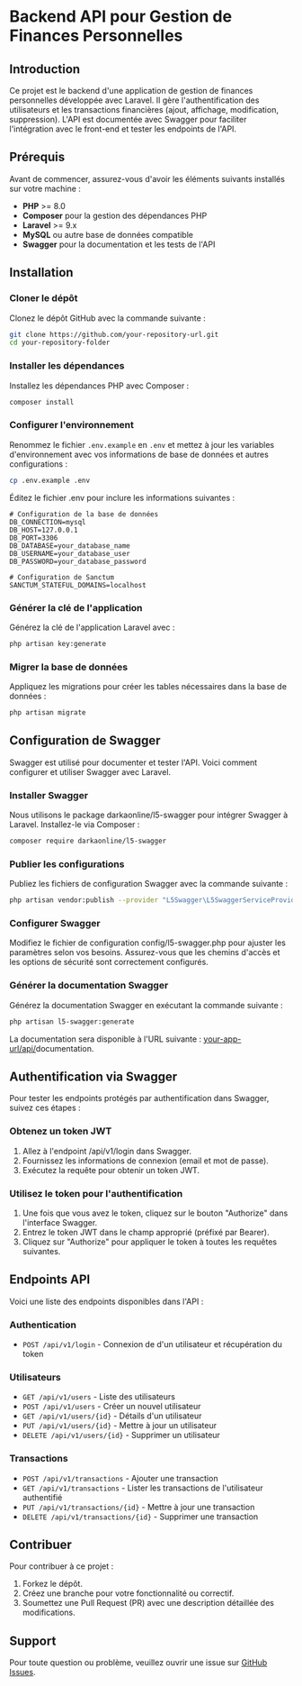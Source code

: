 # Backend API pour Gestion de Finances Personnelles

## Introduction

Ce projet est le backend d'une application de gestion de finances personnelles développée avec Laravel. Il gère l'authentification des utilisateurs et les transactions financières (ajout, affichage, modification, suppression). L'API est documentée avec Swagger pour faciliter l'intégration avec le front-end et tester les endpoints de l'API.

## Prérequis

Avant de commencer, assurez-vous d'avoir les éléments suivants installés sur votre machine :

- **PHP** >= 8.0
- **Composer** pour la gestion des dépendances PHP
- **Laravel** >= 9.x
- **MySQL** ou autre base de données compatible
- **Swagger** pour la documentation et les tests de l'API

## Installation

### Cloner le dépôt

Clonez le dépôt GitHub avec la commande suivante :

```bash
git clone https://github.com/your-repository-url.git
cd your-repository-folder
```

### Installer les dépendances
Installez les dépendances PHP avec Composer :

```bash
composer install
```

### Configurer l'environnement
Renommez le fichier ```.env.example``` en ```.env``` et mettez à jour les variables d'environnement avec vos informations de base de données et autres configurations :

```bash
cp .env.example .env
```

Éditez le fichier .env pour inclure les informations suivantes :
```
# Configuration de la base de données
DB_CONNECTION=mysql
DB_HOST=127.0.0.1
DB_PORT=3306
DB_DATABASE=your_database_name
DB_USERNAME=your_database_user
DB_PASSWORD=your_database_password

# Configuration de Sanctum
SANCTUM_STATEFUL_DOMAINS=localhost
```
### Générer la clé de l'application
Générez la clé de l'application Laravel avec :

```bash
php artisan key:generate
```

### Migrer la base de données
Appliquez les migrations pour créer les tables nécessaires dans la base de données :

```bash
php artisan migrate
```

## Configuration de Swagger
Swagger est utilisé pour documenter et tester l'API. Voici comment configurer et utiliser Swagger avec Laravel.

### Installer Swagger
Nous utilisons le package darkaonline/l5-swagger pour intégrer Swagger à Laravel. Installez-le via Composer :

```bash
composer require darkaonline/l5-swagger
```

### Publier les configurations
Publiez les fichiers de configuration Swagger avec la commande suivante :

```bash
php artisan vendor:publish --provider "L5Swagger\L5SwaggerServiceProvider"
```

### Configurer Swagger
Modifiez le fichier de configuration config/l5-swagger.php pour ajuster les paramètres selon vos besoins. Assurez-vous que les chemins d'accès et les options de sécurité sont correctement configurés.

### Générer la documentation Swagger
Générez la documentation Swagger en exécutant la commande suivante :

```bash
php artisan l5-swagger:generate
```

La documentation sera disponible à l'URL suivante : [your-app-url/api/](http://your-app-url/api/)documentation.

## Authentification via Swagger
Pour tester les endpoints protégés par authentification dans Swagger, suivez ces étapes :

### Obtenez un token JWT
1. Allez à l'endpoint /api/v1/login dans Swagger.
2. Fournissez les informations de connexion (email et mot de passe).
3. Exécutez la requête pour obtenir un token JWT.

### Utilisez le token pour l'authentification
1. Une fois que vous avez le token, cliquez sur le bouton "Authorize" dans l'interface Swagger.
2. Entrez le token JWT dans le champ approprié (préfixé par Bearer).
3. Cliquez sur "Authorize" pour appliquer le token à toutes les requêtes suivantes.

## Endpoints API
Voici une liste des endpoints disponibles dans l'API :

### Authentication
- ```POST /api/v1/login``` - Connexion de d'un utilisateur et récupération du token

### Utilisateurs
- ```GET /api/v1/users``` - Liste des utilisateurs
- ```POST /api/v1/users``` - Créer un nouvel utilisateur
- ```GET /api/v1/users/{id}``` - Détails d'un utilisateur
- ```PUT /api/v1/users/{id}``` - Mettre à jour un utilisateur
- ```DELETE /api/v1/users/{id}``` - Supprimer un utilisateur

### Transactions
- ```POST /api/v1/transactions``` - Ajouter une transaction
- ```GET /api/v1/transactions``` - Lister les transactions de l'utilisateur authentifié
- ```PUT /api/v1/transactions/{id}``` - Mettre à jour une transaction
- ```DELETE /api/v1/transactions/{id}``` - Supprimer une transaction

## Contribuer
Pour contribuer à ce projet :
1. Forkez le dépôt.
2. Créez une branche pour votre fonctionnalité ou correctif.
3. Soumettez une Pull Request (PR) avec une description détaillée des modifications.

## Support
Pour toute question ou problème, veuillez ouvrir une issue sur [GitHub Issues](https://github.com/features/issues).